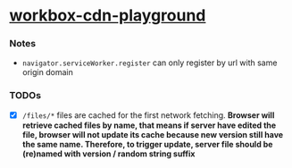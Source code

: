 [workbox-cdn-playground](https://dirkarnez.github.io/workbox-cdn-playground)
============================================================================
### Notes
- `navigator.serviceWorker.register` can only register by url with same origin domain
### TODOs
- [x]  `/files/*` files are cached for the first network fetching. **Browser will retrieve cached files by name, that means if server have edited the file, browser will not update its cache because new version still have the same name. Therefore, to trigger update, server file should be (re)named with version / random string suffix**
